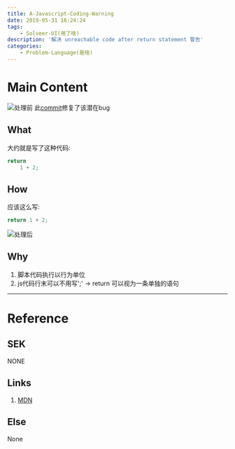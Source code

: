 ```yaml
---
title: A-Javascript-Coding-Warning
date: 2019-05-31 16:24:24
tags:
    - Solveer-UI(用了啥)
description: '解决 unreachable code after return statement 警告'
categories:
    - Problem-Language(是啥)
---
```


# Main Content
![处理前](/assets/img/sharding/err/instanceOf-old.png)
此[commit](https://github.com/SailHe/lost_and_found/commit/4d438b403c6e64a9cdc5899095877a122c18ba15)修复了该潜在bug
## What
大约就是写了这种代码:
```js
return
    1 + 2;
```

## How
应该这么写:
```js
return 1 + 2;
```
![处理后](/assets/img/sharding/err/instanceOf-new.png)

## Why
1. 脚本代码执行以行为单位
2. js代码行末可以不用写';' -> return 可以视为一条单独的语句

---
# Reference
## SEK
NONE

## Links
1. [MDN](https://developer.mozilla.org/zh-CN/docs/Web/JavaScript/Reference/Errors/Stmt_after_return?utm_source=mozilla&utm_medium=firefox-console-errors&utm_campaign=default)

## Else
None
